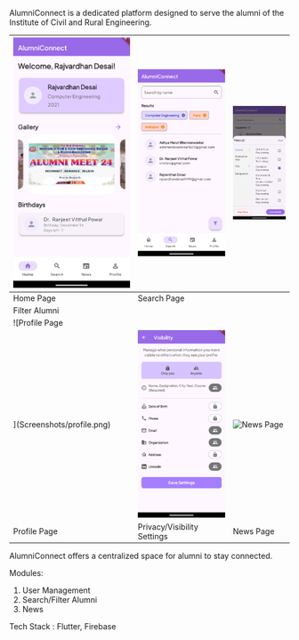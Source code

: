 AlumniConnect is a dedicated platform designed to serve the alumni of the Institute of Civil and Rural Engineering.

| ![Home Page](Screenshots/home_page.png) | ![Search Alumni](Screenshots/search.png) | ![Filter Alumni](Screenshots/filter_alumni.png) |
|-----------------------------------------|-----------------------------------------|-----------------------------------------|
| Home Page                               | Search Page                           | 
Filter Alumni                            |
| ![Profile Page 
](Screenshots/profile.png) | ![Visibility](Screenshots/visibility.png) | ![News Page](images/news.png) |
| Profile Page                               | Privacy/Visibility Settings                           | News Page                           |


AlumniConnect offers a centralized space for alumni to stay connected.

Modules:
1) User Management
2) Search/Filter Alumni
3) News


Tech Stack : Flutter, Firebase
